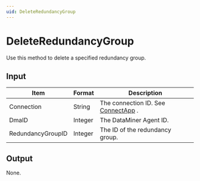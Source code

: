 ```yaml
---
uid: DeleteRedundancyGroup
---
```


# DeleteRedundancyGroup

Use this method to delete a specified redundancy group.

## Input

| Item              | Format  | Description                                          |
|-------------------|---------|------------------------------------------------------|
| Connection        | String  | The connection ID. See [ConnectApp](xref:ConnectApp) . |
| DmaID             | Integer | The DataMiner Agent ID.                              |
| RedundancyGroupID | Integer | The ID of the redundancy group.                      |

## Output

None.

